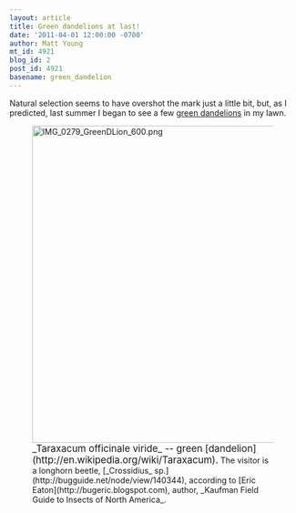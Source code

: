 ```yaml
---
layout: article
title: Green dandelions at last!
date: '2011-04-01 12:00:00 -0700'
author: Matt Young
mt_id: 4921
blog_id: 2
post_id: 4921
basename: green_dandelion
---
```

Natural selection seems to have overshot the mark just a little bit, but, as I predicted, last summer I began to see a few [green dandelions](http://pandasthumb.org/archives/2007/04/dandelions-acqu.html) in my lawn.

<figure>
<img src="{{ site.baseurl }}/uploads/2011/IMG_0279_GreenDLion_600.png" alt="IMG_0279_GreenDLion_600.png" width="600" height="557" />
<figcaption markdown="span">
<big>_Taraxacum officinale viride_ -- green [dandelion](http://en.wikipedia.org/wiki/Taraxacum).</big> The visitor is a longhorn beetle, [_Crossidius_ sp.](http://bugguide.net/node/view/140344), according to [Eric Eaton](http://bugeric.blogspot.com), author, _Kaufman Field Guide to Insects of North America_.

</figcaption>
</figure>
